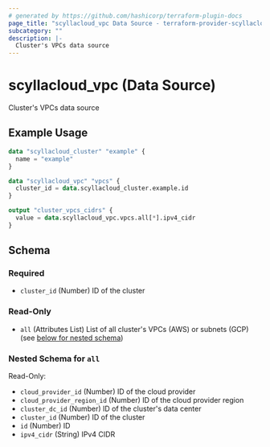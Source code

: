 ```yaml
---
# generated by https://github.com/hashicorp/terraform-plugin-docs
page_title: "scyllacloud_vpc Data Source - terraform-provider-scyllacloud"
subcategory: ""
description: |-
  Cluster's VPCs data source
---
```


# scyllacloud_vpc (Data Source)

Cluster's VPCs data source

## Example Usage

```terraform
data "scyllacloud_cluster" "example" {
  name = "example"
}

data "scyllacloud_vpc" "vpcs" {
  cluster_id = data.scyllacloud_cluster.example.id
}

output "cluster_vpcs_cidrs" {
  value = data.scyllacloud_vpc.vpcs.all[*].ipv4_cidr
}
```

<!-- schema generated by tfplugindocs -->
## Schema

### Required

- `cluster_id` (Number) ID of the cluster

### Read-Only

- `all` (Attributes List) List of all cluster's VPCs (AWS) or subnets (GCP) (see [below for nested schema](#nestedatt--all))

<a id="nestedatt--all"></a>
### Nested Schema for `all`

Read-Only:

- `cloud_provider_id` (Number) ID of the cloud provider
- `cloud_provider_region_id` (Number) ID of the cloud provider region
- `cluster_dc_id` (Number) ID of the cluster's data center
- `cluster_id` (Number) ID of the cluster
- `id` (Number) ID
- `ipv4_cidr` (String) IPv4 CIDR


